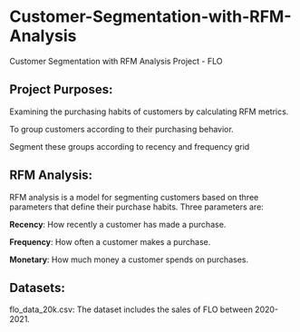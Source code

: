 # Customer-Segmentation-with-RFM-Analysis
Customer Segmentation with RFM Analysis Project - FLO


## Project Purposes:

Examining the purchasing habits of customers by calculating RFM metrics.

To group customers according to their purchasing behavior.

Segment these groups according to recency and frequency grid

## RFM Analysis:

RFM analysis is a model for segmenting customers based on three parameters that define their purchase habits. Three parameters are:

**Recency**: How recently a customer has made a purchase.

**Frequency**: How often a customer makes a purchase.

**Monetary**: How much money a customer spends on purchases.

## Datasets:

flo_data_20k.csv: The dataset includes the sales of FLO between 2020-2021. 
